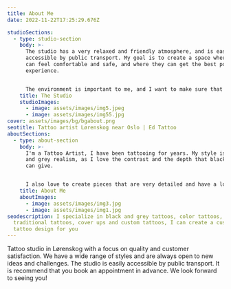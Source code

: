 ```yaml
---
title: About Me
date: 2022-11-22T17:25:29.676Z

studioSections:
  - type: studio-section
    body: >-
      The studio has a very relaxed and friendly atmosphere, and is easily
      accessible by public transport. My goal is to create a space where people
      can feel comfortable and safe, and where they can get the best possible
      experience. 


      The environment is important to me, and I want to make sure that my clients feel safe and comfortable. It has all the equipment needed to create a safe and sterile environment for both the artist and the client.
    title: The Studio
    studioImages:
      - image: assets/images/img5.jpeg
      - image: assets/images/img55.jpg
cover: assets/images/bg/bgabout.png
seotitle: Tattoo artist Lørenskog near Oslo | Ed Tattoo
aboutSections:
  - type: about-section
    body: >-
      I'm a Tattoo Artist, I have been tattooing for years. My style is black
      and grey realism, as I love the contrast and the depth that black and grey
      can give. 


      I also love to create pieces that are very detailed and have a lot of depth to them. I'm always happy to do custom work, so if you have an idea for a tattoo that you would like to get, please get in touch and we can discuss it.
    title: About Me
    aboutImages:
      - image: assets/images/img3.jpg
      - image: assets/images/img1.jpg
seodescription: I specialize in black and grey tattoos, color tattoos,
  traditional tattoos, cover ups and custom tattoos, I can create a custom
  tattoo design for you
---
```

Tattoo studio in Lørenskog with a focus on quality and customer satisfaction.
We have a wide range of styles and are always open to new ideas and challenges.
The studio is easily accessible by public transport.
It is recommend that you book an appointment in advance. We look forward to seeing you!